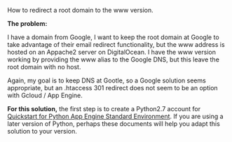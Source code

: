 How to redirect a root domain to the www version.

<b>The problem:</b>
<p>I have a domain from Google, I want to keep the root domain at Google to take advantage of their email redirect functionality, but the www address is hosted on an Appache2 server on DigitalOcean.  I have the www version working by providing the www alias to the Google DNS, but this leave the root domain with no host.</p>

<p>Again, my goal is to keep DNS at Gootle, so a Google solution seems appropriate, but an .htaccess 301 redirect does not seem to be an option with Gcloud / App Engine.

<p><b>For this solution,</b> the first step is to create a Python2.7 account for <a href="https://cloud.google.com/appengine/docs/standard/python/quickstart">Quickstart for Python App Engine Standard Environment</a>.  If you are using a later version of Python, perhaps these documents will help you adapt this solution to your version.</p> 
